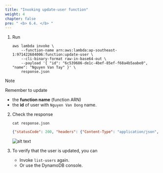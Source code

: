 ```yaml
---
title: "Invoking update-user function"
weight: 4
chapter: false
pre: " <b> 6.4. </b> "
---
```


1. Run

   ```shell
   aws lambda invoke \
       --function-name arn:aws:lambda:ap-southeast-1:971422684006:function:update-user \
       --cli-binary-format raw-in-base64-out \
       --payload '{ "id": "6c539686-de1c-4bef-85ef-f68a4b5aabe0", "name": "Nguyen Van Tay" }' \
       response.json
   ```

> [!NOTE]
> Remember to update
>
> - the **function name** (function ARN)
> - the **id** of user with `Nguyen Van Dong` name.

2. Check the response

   ```
   cat response.json
   ```

   ```json
   {"statusCode": 200, "headers": {"Content-Type": "application/json", "Access-Control-Allow-Origin": "*"}, "body": "{\"updated_at\": \"2025-05-14T10:45:09\", \"created_at\": \"2025-05-14T10:07:42\", \"email\": \"nguyenvandong@gmail.com\", \"id\": \"6c539686-de1c-4bef-85ef-f68a4b5aabe0\", \"name\": \"Nguyen Van Tay\"}"}%
   ```

   ![alt text](/images/workshop-1/lambda-invoke-with-aws-cli--update-user.jpg)

3. To verify that the user is updated, you can
   - Invoke `list-users` again.
   - Or use the DynamoDB console.
